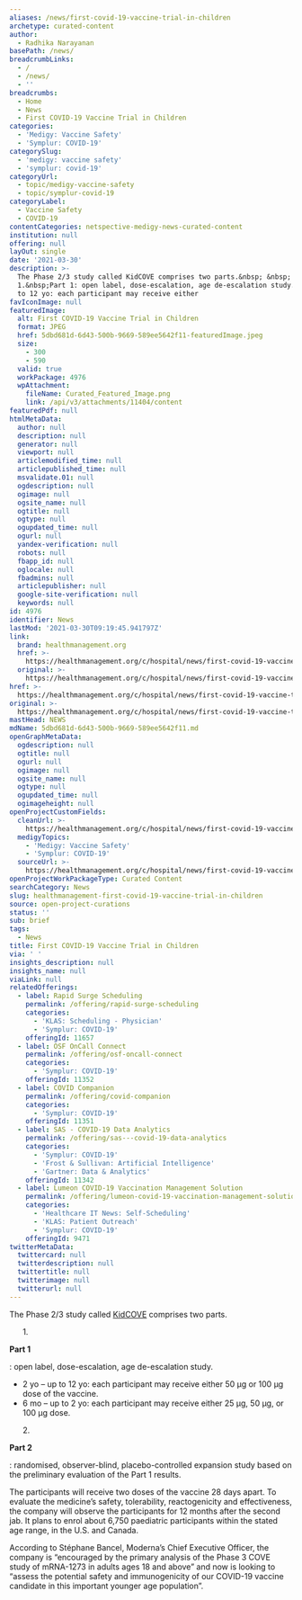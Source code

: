 ```yaml
---
aliases: /news/first-covid-19-vaccine-trial-in-children
archetype: curated-content
author:
  - Radhika Narayanan
basePath: /news/
breadcrumbLinks:
  - /
  - /news/
  - ''
breadcrumbs:
  - Home
  - News
  - First COVID-19 Vaccine Trial in Children
categories:
  - 'Medigy: Vaccine Safety'
  - 'Symplur: COVID-19'
categorySlug:
  - 'medigy: vaccine safety'
  - 'symplur: covid-19'
categoryUrl:
  - topic/medigy-vaccine-safety
  - topic/symplur-covid-19
categoryLabel:
  - Vaccine Safety
  - COVID-19
contentCategories: netspective-medigy-news-curated-content
institution: null
offering: null
layOut: single
date: '2021-03-30'
description: >-
  The Phase 2/3 study called KidCOVE comprises two parts.&nbsp; &nbsp; &nbsp;
  1.&nbsp;Part 1: open label, dose-escalation, age de-escalation study.2 yo – up
  to 12 yo: each participant may receive either
favIconImage: null
featuredImage:
  alt: First COVID-19 Vaccine Trial in Children
  format: JPEG
  href: 5dbd681d-6d43-500b-9669-589ee5642f11-featuredImage.jpeg
  size:
    - 300
    - 590
  valid: true
  workPackage: 4976
  wpAttachment:
    fileName: Curated_Featured_Image.png
    link: /api/v3/attachments/11404/content
featuredPdf: null
htmlMetaData:
  author: null
  description: null
  generator: null
  viewport: null
  articlemodified_time: null
  articlepublished_time: null
  msvalidate.01: null
  ogdescription: null
  ogimage: null
  ogsite_name: null
  ogtitle: null
  ogtype: null
  ogupdated_time: null
  ogurl: null
  yandex-verification: null
  robots: null
  fbapp_id: null
  oglocale: null
  fbadmins: null
  articlepublisher: null
  google-site-verification: null
  keywords: null
id: 4976
identifier: News
lastMod: '2021-03-30T09:19:45.941797Z'
link:
  brand: healthmanagement.org
  href: >-
    https://healthmanagement.org/c/hospital/news/first-covid-19-vaccine-trial-in-children
  original: >-
    https://healthmanagement.org/c/hospital/news/first-covid-19-vaccine-trial-in-children
href: >-
  https://healthmanagement.org/c/hospital/news/first-covid-19-vaccine-trial-in-children
original: >-
  https://healthmanagement.org/c/hospital/news/first-covid-19-vaccine-trial-in-children
mastHead: NEWS
mdName: 5dbd681d-6d43-500b-9669-589ee5642f11.md
openGraphMetaData:
  ogdescription: null
  ogtitle: null
  ogurl: null
  ogimage: null
  ogsite_name: null
  ogtype: null
  ogupdated_time: null
  ogimageheight: null
openProjectCustomFields:
  cleanUrl: >-
    https://healthmanagement.org/c/hospital/news/first-covid-19-vaccine-trial-in-children
  medigyTopics:
    - 'Medigy: Vaccine Safety'
    - 'Symplur: COVID-19'
  sourceUrl: >-
    https://healthmanagement.org/c/hospital/news/first-covid-19-vaccine-trial-in-children
openProjectWorkPackageType: Curated Content
searchCategory: News
slug: healthmanagement-first-covid-19-vaccine-trial-in-children
source: open-project-curations
status: ''
sub: brief
tags:
  - News
title: First COVID-19 Vaccine Trial in Children
via: ' '
insights_description: null
insights_name: null
viaLink: null
relatedOfferings:
  - label: Rapid Surge Scheduling
    permalink: /offering/rapid-surge-scheduling
    categories:
      - 'KLAS: Scheduling - Physician'
      - 'Symplur: COVID-19'
    offeringId: 11657
  - label: OSF OnCall Connect
    permalink: /offering/osf-oncall-connect
    categories:
      - 'Symplur: COVID-19'
    offeringId: 11352
  - label: COVID Companion
    permalink: /offering/covid-companion
    categories:
      - 'Symplur: COVID-19'
    offeringId: 11351
  - label: SAS - COVID-19 Data Analytics
    permalink: /offering/sas---covid-19-data-analytics
    categories:
      - 'Symplur: COVID-19'
      - 'Frost & Sullivan: Artificial Intelligence'
      - 'Gartner: Data & Analytics'
    offeringId: 11342
  - label: Lumeon COVID-19 Vaccination Management Solution
    permalink: /offering/lumeon-covid-19-vaccination-management-solution
    categories:
      - 'Healthcare IT News: Self-Scheduling'
      - 'KLAS: Patient Outreach'
      - 'Symplur: COVID-19'
    offeringId: 9471
twitterMetaData:
  twittercard: null
  twitterdescription: null
  twittertitle: null
  twitterimage: null
  twitterurl: null
---
```

<p>The Phase 2/3 study called <a href="http://www.kidcovestudy.com/">KidCOVE</a> comprises two parts.</p><p>&nbsp; &nbsp; &nbsp; 1.&nbsp;</p><p><strong>Part 1</strong></p><p>: open label, dose-escalation, age de-escalation study.</p><ul><li>2 yo – up to 12 yo: each participant may receive either 50 μg or 100 μg dose of the vaccine.</li><li>6 mo – up to 2 yo: each participant may receive either 25 μg, 50 μg, or 100 μg dose.</li></ul><p>&nbsp; &nbsp; &nbsp; 2.&nbsp;</p><p><strong>Part 2</strong></p><p>: randomised, observer-blind, placebo-controlled expansion study based on the preliminary evaluation of the Part 1 results.</p><p>The participants will receive two doses of the vaccine 28 days apart. To evaluate the medicine’s safety, tolerability, reactogenicity and effectiveness, the company will observe the participants for 12 months after the second jab. It plans to enrol about 6,750 paediatric participants within the stated age range, in the U.S. and Canada.</p><p>According to Stéphane Bancel, Moderna’s Chief Executive Officer, the company is “encouraged by the primary analysis of the Phase 3 COVE study of mRNA-1273 in adults ages 18 and above” and now is looking to “assess the potential safety and immunogenicity of our COVID-19 vaccine candidate in this important younger age population”.</p>
